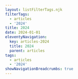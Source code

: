 ```yaml
---
layout: listFilterTags.njk
filterTags:
  - articles
  - '2024'
title: 2024
date: 2024-01-01
eleventyNavigation:
  key: articles-2024
  title: 2024
  parent: articles
tags:
  - articles
  - '2024'
showNavigationBreadcrumbs: true
---
```


<!--
@changed 2025.04.05, 07:57
-->
